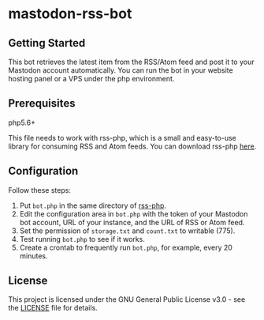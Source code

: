 # mastodon-rss-bot

## Getting Started

This bot retrieves the latest item from the RSS/Atom feed and post it to your Mastodon account automatically. You can run the bot in your website hosting panel or a VPS under the php environment. 

## Prerequisites

php5.6+

This file needs to work with rss-php, which is a small and easy-to-use library for consuming RSS and Atom feeds. You can download rss-php [here](https://github.com/dg/rss-php).

## Configuration

Follow these steps:

1. Put `bot.php` in the same directory of [rss-php](https://github.com/dg/rss-php).
2. Edit the configuration area in `bot.php` with the token of your Mastodon bot account, URL of your instance, and the URL of RSS or Atom feed.
3. Set the permission of `storage.txt` and `count.txt` to writable (775).
4. Test running `bot.php` to see if it works.
5. Create a crontab to frequently run `bot.php`, for example, every 20 minutes.

## License

This project is licensed under the GNU General Public License v3.0 - see the [LICENSE](LICENSE) file for details.